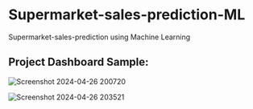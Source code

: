# Supermarket-sales-prediction-ML

Supermarket-sales-prediction using Machine Learning 

## Project Dashboard Sample:

![Screenshot 2024-04-26 200720](https://github.com/priotosh265/Supermarket-sales-prediction--ML-/assets/65670862/368654ea-d29d-40c8-bf8e-a2baf967b2ca)


![Screenshot 2024-04-26 203521](https://github.com/priotosh265/Supermarket-sales-prediction--ML-/assets/65670862/58284c54-d778-468f-9050-81f18d3bd25a)
